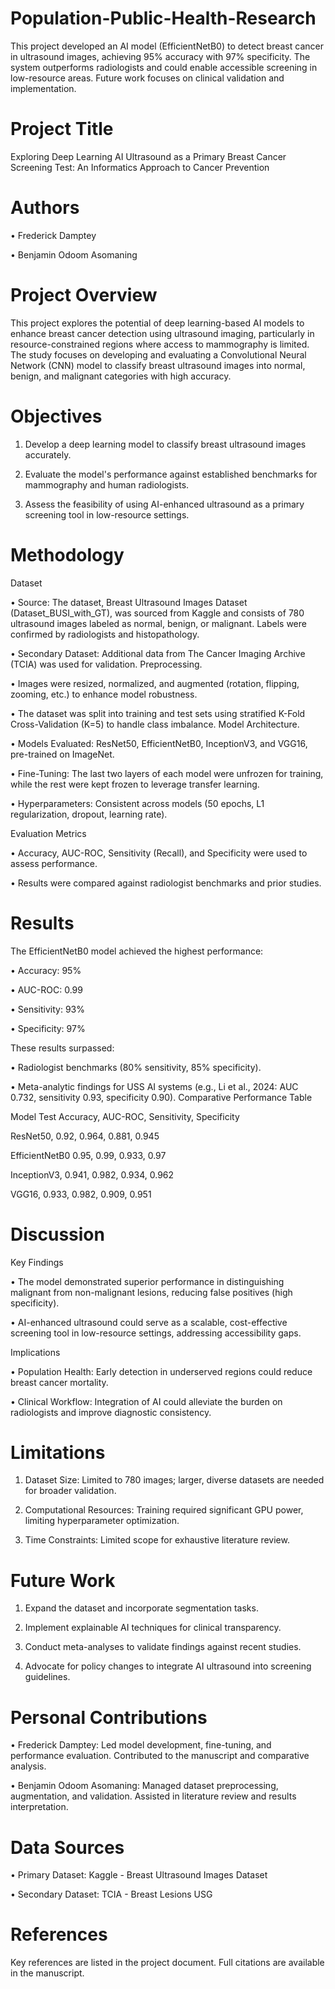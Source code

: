 # Population-Public-Health-Research
This project developed an AI model (EfficientNetB0) to detect breast cancer in ultrasound images, achieving 95% accuracy with 97% specificity. The system outperforms radiologists and could enable accessible screening in low-resource areas. Future work focuses on clinical validation and implementation.


# Project Title
Exploring Deep Learning AI Ultrasound as a Primary Breast Cancer Screening Test: An Informatics Approach to Cancer Prevention

# Authors
•	Frederick Damptey

•	Benjamin Odoom Asomaning

# Project Overview
This project explores the potential of deep learning-based AI models to enhance breast cancer detection using ultrasound imaging, particularly in resource-constrained regions where access to mammography is limited. The study focuses on developing and evaluating a Convolutional Neural Network (CNN) model to classify breast ultrasound images into normal, benign, and malignant categories with high accuracy.

# Objectives

1.	Develop a deep learning model to classify breast ultrasound images accurately.
   
3.	Evaluate the model's performance against established benchmarks for mammography and human radiologists.
   
5.	Assess the feasibility of using AI-enhanced ultrasound as a primary screening tool in low-resource settings.

# Methodology
Dataset

•	Source: The dataset, Breast Ultrasound Images Dataset (Dataset_BUSI_with_GT), was sourced from Kaggle and consists of 780 ultrasound images labeled as normal, benign, or malignant. Labels were confirmed by radiologists and histopathology.

•	Secondary Dataset: Additional data from The Cancer Imaging Archive (TCIA) was used for validation.
Preprocessing.

•	Images were resized, normalized, and augmented (rotation, flipping, zooming, etc.) to enhance model robustness.

•	The dataset was split into training and test sets using stratified K-Fold Cross-Validation (K=5) to handle class imbalance.
Model Architecture.

•	Models Evaluated: ResNet50, EfficientNetB0, InceptionV3, and VGG16, pre-trained on ImageNet.

•	Fine-Tuning: The last two layers of each model were unfrozen for training, while the rest were kept frozen to leverage transfer learning.

•	Hyperparameters: Consistent across models (50 epochs, L1 regularization, dropout, learning rate).

Evaluation Metrics

•	Accuracy, AUC-ROC, Sensitivity (Recall), and Specificity were used to assess performance.

•	Results were compared against radiologist benchmarks and prior studies.

# Results

The EfficientNetB0 model achieved the highest performance:

•	Accuracy: 95%

•	AUC-ROC: 0.99

•	Sensitivity: 93%

•	Specificity: 97%

These results surpassed:

•	Radiologist benchmarks (80% sensitivity, 85% specificity).

•	Meta-analytic findings for USS AI systems (e.g., Li et al., 2024: AUC 0.732, sensitivity 0.93, specificity 0.90).
Comparative Performance Table

Model	Test Accuracy,	AUC-ROC,	Sensitivity,	Specificity

ResNet50,	0.92,	0.964,	0.881,	0.945

EfficientNetB0	0.95,	0.99,	0.933,	0.97

InceptionV3,	0.941,	0.982,	0.934,	0.962

VGG16,	0.933,	0.982,	0.909,	0.951

# Discussion

Key Findings

•	The model demonstrated superior performance in distinguishing malignant from non-malignant lesions, reducing false positives (high specificity).

•	AI-enhanced ultrasound could serve as a scalable, cost-effective screening tool in low-resource settings, addressing accessibility gaps.

Implications

•	Population Health: Early detection in underserved regions could reduce breast cancer mortality.

•	Clinical Workflow: Integration of AI could alleviate the burden on radiologists and improve diagnostic consistency.

# Limitations

1.	Dataset Size: Limited to 780 images; larger, diverse datasets are needed for broader validation.
   
3.	Computational Resources: Training required significant GPU power, limiting hyperparameter optimization.
   
5.	Time Constraints: Limited scope for exhaustive literature review.

# Future Work
1.	Expand the dataset and incorporate segmentation tasks.
   
3.	Implement explainable AI techniques for clinical transparency.
   
5.	Conduct meta-analyses to validate findings against recent studies.
   
7.	Advocate for policy changes to integrate AI ultrasound into screening guidelines.

# Personal Contributions

•	Frederick Damptey: Led model development, fine-tuning, and performance evaluation. Contributed to the manuscript and comparative analysis.

•	Benjamin Odoom Asomaning: Managed dataset preprocessing, augmentation, and validation. Assisted in literature review and results interpretation.

# Data Sources

•	Primary Dataset: Kaggle - Breast Ultrasound Images Dataset

•	Secondary Dataset: TCIA - Breast Lesions USG

# References

Key references are listed in the project document. Full citations are available in the manuscript.

